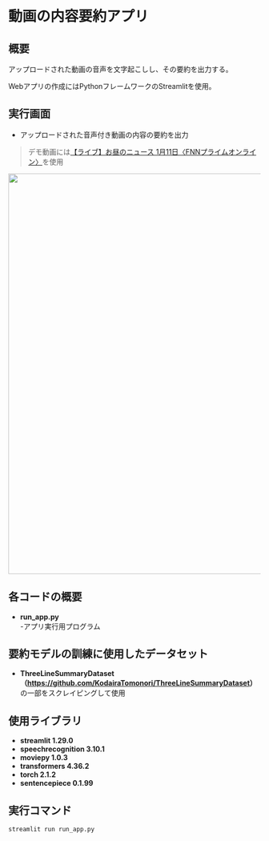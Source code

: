 # 動画の内容要約アプリ
## 概要
アップロードされた動画の音声を文字起こしし、その要約を出力する。

Webアプリの作成にはPythonフレームワークのStreamlitを使用。

## 実行画面
- アップロードされた音声付き動画の内容の要約を出力
> デモ動画には[【ライブ】お昼のニュース 1月11日〈FNNプライムオンライン〉](https://www.youtube.com/live/D6GfaCXzFFQ?si=e9Zwf5Imlaj6MSmH&t=2677)を使用
<img src="https://github.com/HibikiYokoyama/VideoSummarizeApp/assets/89569080/a3c50675-71b4-4844-9cb2-87d2647cbc79" width="800">

## 各コードの概要
- **run_app.py**  
-アプリ実行用プログラム

## 要約モデルの訓練に使用したデータセット
-  **ThreeLineSummaryDataset（<https://github.com/KodairaTomonori/ThreeLineSummaryDataset>）** の一部をスクレイピングして使用

## 使用ライブラリ
- **streamlit 1.29.0**
- **speechrecognition 3.10.1**
- **moviepy 1.0.3**
- **transformers 4.36.2**
- **torch 2.1.2**
- **sentencepiece 0.1.99**

## 実行コマンド
```bash
streamlit run run_app.py
```

